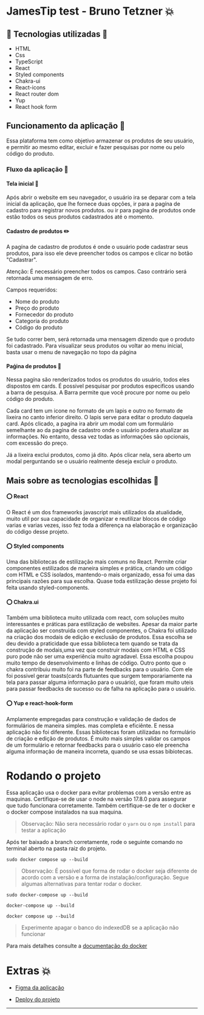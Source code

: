 # JamesTip test - Bruno Tetzner :boom:

## :hammer: Tecnologias utilizadas :wrench:

- HTML
- Css
- TypeScript
- React
- Styled components
- Chakra-ui
- React-icons
- React router dom
- Yup
- React hook form

## Funcionamento da aplicação :steam_locomotive:

Essa plataforma tem como objetivo armazenar os produtos de
seu usuário, e permitir ao mesmo editar, excluir e fazer pesquisas por nome ou pelo código do produto.

### Fluxo da aplicação :arrows_counterclockwise:

#### Tela inicial :large_blue_circle:

Após abrir o website em seu navegador, o usuário ira se deparar com a tela inicial da aplicação, que lhe fornece duas opções,
ir para a pagína de cadastro para registrar novos produtos. ou ir para pagína de produtos onde estão todos os seus produtos cadastrados
até o momento.

#### Cadastro de produtos :pencil2:

A pagína de cadastro de produtos é onde o usuário pode cadastrar seus produtos, para isso ele deve preencher todos os campos e clicar no botão "Cadastrar".

Atenção: É necessário preencher todos os campos. Caso contrário será retornada uma mensagem de erro.

Campos requeridos:

- Nome do produto
- Preço do produto
- Fornecedor do produto
- Categoria do produto
- Código do produto

Se tudo correr bem, será retornada uma mensagem dizendo que o produto foi cadastrado.
Para visualizar seus produtos ou voltar ao menu inicial, basta usar o menu de navegação no topo da página

#### Paǵina de produtos :white_square_button:

Nessa pagína são renderizados todos os produtos do usuário, todos eles dispostos em cards. É possivel pesquisar por produtos especificos usando a barra de pesquisa. A Barra permite que você procure por nome ou pelo código do produto.

Cada card tem um icone no formato de um lapis e outro no formato de lixeira no canto inferior direito. O lapis serve para editar o produto daquela card. Após clicado, a pagína ira abrir um modal com um formulário semelhante ao da pagína de cadastro onde o usuário podera atualizar as informações. No entanto, dessa vez todas as informações são opcionais, com excessão do preço.

Já a lixeira exclui produtos, como já dito. Após clicar nela, sera aberto um modal perguntando se o usuário realmente deseja excluir o produto.

## Mais sobre as tecnologias escolhidas :triangular_flag_on_post:

#### :o: React

O React é um dos frameworks javascript mais utilizados da atualidade, muito util por sua capacidade de organizar e reutilizar blocos de código varias e varias vezes, isso fez toda a diferença na elaboração e organização do código desse projeto.

#### :o: Styled components

Uma das bibliotecas de estilização mais comuns no React. Permite criar componentes estilizados de maneira simples e prática, criando um código com HTML e CSS isolados, mantendo-o mais organizado, essa foi uma das principais razões para sua escolha. Quase toda estilização desse projeto foi feita usando styled-components.

#### :o: Chakra.ui

Também uma biblioteca muito utilizada com react, com soluções muito interessantes e práticas para estilização de websites. Apesar da maior parte da aplicação ser construida com styled componentes, o Chakra foi utilizado na criação dos modais de edição e exclusão de produtos. Essa escolha se deu devido a praticidade que essa biblioteca tem quando se trata da construção de modais,uma vez que construir modais com HTML e CSS puro pode não ser uma experiência muito agradavel. Essa escolha poupou muito tempo de desenvolvimento e linhas de código. Outro ponto que o chakra contribuiu muito foi na parte de feedbacks para o usuário. Com ele foi possivel gerar toasts(cards flutuantes que surgem temporariamente na tela para passar alguma informação para o usuário), que foram muito uteis para passar feedbacks de sucesso ou de falha na aplicação para o usuário.

#### :o: Yup e react-hook-form

Amplamente empregadas para construção e validação de dados de formulários de maneira simples. mas completa e eficiênte. E nessa aplicação não foi diferente. Essas bibliotecas foram utilizadas no formulário de criação e edição de produtos. É muito mais simples validar os campos de um formulário e retornar feedbacks para o usuário caso ele preencha alguma informação de maneira incorreta, quando se usa essas bibiotecas.

# Rodando o projeto

Essa aplicação usa o docker para evitar problemas com a versão entre as maquinas. Certifique-se de usar o node na versão 17.8.0 para assegurar que tudo funcionara corretamente. Também certifique-se de ter o docker e o docker compose instalados na sua maquina.

> Observação: Não sera necessário rodar o `yarn` ou o `npm install` para testar a aplicação

Após ter baixado a branch corretamente, rode o seguinte comando no terminal aberto na pasta raiz do projeto.

```
sudo docker compose up --build
```

> Observação: É possível que forma de rodar o docker seja diferente de acordo com a versão e a forma de instalação/configuração. Segue algumas alternativas para tentar rodar o docker.

```
sudo docker-compose up --build

docker-compose up --build

docker compose up --build

```

> Experimente apagar o banco do indexedDB se a aplicação não funcionar

Para mais detalhes consulte a [documentação do docker](https://docs.docker.com/)

# Extras :boom:

- [Figma da aplicação](https://www.figma.com/file/1S6TAjHGxcyML6HgoqPcaV/jamestip-test?node-id=5%3A310)

- [Deploy do projeto](https://desafio-front-end-brunotetzner.vercel.app)

---
